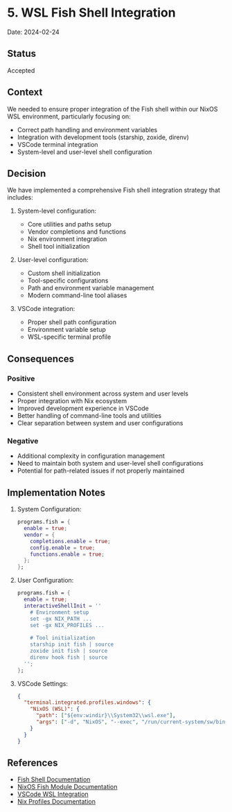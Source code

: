 # 5. WSL Fish Shell Integration

Date: 2024-02-24

## Status

Accepted

## Context

We needed to ensure proper integration of the Fish shell within our NixOS WSL environment, particularly focusing on:
- Correct path handling and environment variables
- Integration with development tools (starship, zoxide, direnv)
- VSCode terminal integration
- System-level and user-level shell configuration

## Decision

We have implemented a comprehensive Fish shell integration strategy that includes:

1. System-level configuration:
   - Core utilities and paths setup
   - Vendor completions and functions
   - Nix environment integration
   - Shell tool initialization

2. User-level configuration:
   - Custom shell initialization
   - Tool-specific configurations
   - Path and environment variable management
   - Modern command-line tool aliases

3. VSCode integration:
   - Proper shell path configuration
   - Environment variable setup
   - WSL-specific terminal profile

## Consequences

### Positive

- Consistent shell environment across system and user levels
- Proper integration with Nix ecosystem
- Improved development experience in VSCode
- Better handling of command-line tools and utilities
- Clear separation between system and user configurations

### Negative

- Additional complexity in configuration management
- Need to maintain both system and user-level shell configurations
- Potential for path-related issues if not properly maintained

## Implementation Notes

1. System Configuration:
   ```nix
   programs.fish = {
     enable = true;
     vendor = {
       completions.enable = true;
       config.enable = true;
       functions.enable = true;
     };
   };
   ```

2. User Configuration:
   ```nix
   programs.fish = {
     enable = true;
     interactiveShellInit = ''
       # Environment setup
       set -gx NIX_PATH ...
       set -gx NIX_PROFILES ...
       
       # Tool initialization
       starship init fish | source
       zoxide init fish | source
       direnv hook fish | source
     '';
   };
   ```

3. VSCode Settings:
   ```json
   {
     "terminal.integrated.profiles.windows": {
       "NixOS (WSL)": {
         "path": ["${env:windir}\\System32\\wsl.exe"],
         "args": ["-d", "NixOS", "--exec", "/run/current-system/sw/bin/fish"]
       }
     }
   }
   ```

## References

- [Fish Shell Documentation](https://fishshell.com/docs/current/index.html)
- [NixOS Fish Module Documentation](https://nixos.org/manual/nixos/stable/options.html#opt-programs.fish.enable)
- [VSCode WSL Integration](https://code.visualstudio.com/docs/remote/wsl)
- [Nix Profiles Documentation](https://nixos.org/manual/nix/stable/command-ref/nix-profile.html) 